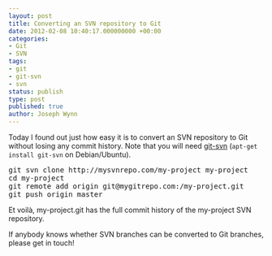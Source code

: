 ```yaml
---
layout: post
title: Converting an SVN repository to Git
date: 2012-02-08 10:40:17.000000000 +00:00
categories:
- Git
- SVN
tags:
- git
- git-svn
- svn
status: publish
type: post
published: true
author: Joseph Wynn
---
```


Today I found out just how easy it is to convert an SVN repository to Git without losing any commit history. Note that you will need [git-svn](http://schacon.github.com/git/git-svn.html) (`apt-get install git-svn` on Debian/Ubuntu).

<pre>git svn clone http://mysvnrepo.com/my-project my-project
cd my-project
git remote add origin git@mygitrepo.com:/my-project.git
git push origin master</pre>

Et voilà, my-project.git has the full commit history of the my-project SVN repository.

If anybody knows whether SVN branches can be converted to Git branches, please get in touch!

